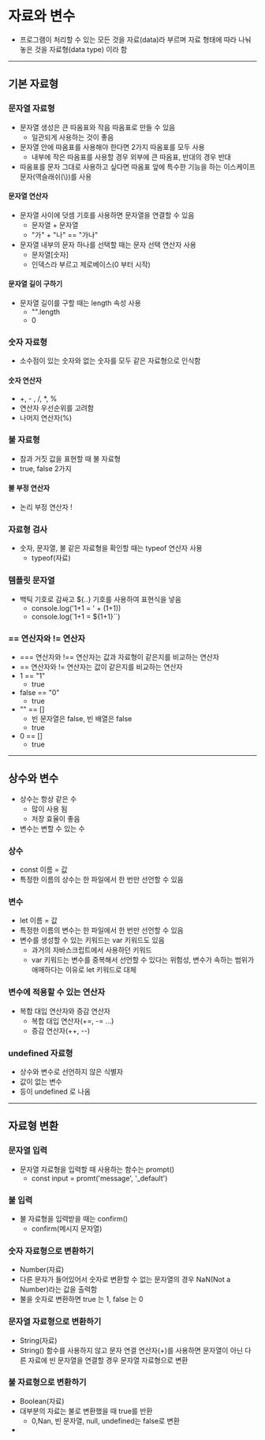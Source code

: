 # 자료와 변수

- 프로그램이 처리할 수 있는 모든 것을 자료(data)라 부르며 자료 형태에 따라 나눠 놓은 것을 자료형(data type) 이라 함

------------

## 기본 자료형

### 문자열 자료형

- 문자열 생성은 큰 따옴표와 작음 따옴표로 만들 수 있음
  - 일관되게 사용하는 것이 좋음
- 문자열 안에 따옴표를 사용해야 한다면 2가지 따옴표를 모두 사용
  - 내부에 작은 따옴표를 사용할 경우 외부에 큰 따옴표, 반대의 경우 반대
- 따옴표를 문자 그대로 사용하고 싶다면 따옴표 앞에 특수한 기능을 하는 이스케이프 문자(역슬래쉬(\\))를 사용

#### 문자열 연산자

- 문자열 사이에 덧셈 기호를 사용하면 문자열을 연결할 수 있음
  - 문자열 + 문자열
  - "가" + "나" == "가나"
- 문자열 내부의 문자 하나를 선택할 때는 문자 선택 연산자 사용
  - 문자열[숫자]
  - 인덱스라 부르고 제로베이스(0 부터 시작)

#### 문자열 길이 구하기

- 문자열 길이를 구할 때는 length 속성 사용
  - "".length
  - 0

### 숫자 자료형

- 소수점이 있는 숫자와 없는 숫자를 모두 같은 자료형으로 인식함

#### 숫자 연산자

- +, - , /, *, %
- 연산자 우선순위를 고려함
- 나머지 연산자(%)

### 불 자료형

- 참과 거짓 값을 표현할 때 불 자료형
- true, false 2가지

#### 불 부정 연산자

- 논리 부정 연산자 !

### 자료형 검사

- 숫자, 문자열, 불 같은 자료형을 확인할 때는 typeof 연산자 사용
  - typeof(자료)

### 템플릿 문자열

- 백틱 기호로 감싸고 ${..} 기호를 사용하여 표현식을 넣음
  - console.log('1+1 = ' + (1+1))
  - console.log(`1+1 = ${1+1}``)

### == 연산자와 != 연산자

- === 연산자와 !== 연산자는 값과 자료형이 같은지를 비교하는 연산자
- == 연산자와 != 연산자는 값이 같은지를 비교하는 연산자
- 1 == "1"
  - true
- false == "0"
  - true
- "" == []
  - 빈 문자열은 false, 빈 배열은 false 
  - true
- 0 == []
  - true

------------------

## 상수와 변수

- 상수는 항상 같은 수
  - 많이 사용 됨
  - 저장 효율이 좋음
- 변수는 변할 수 있는 수

### 상수

- const 이름 = 값
- 특정한 이름의 상수는 한 파일에서 한 번만 선언할 수 있음

### 변수

- let 이름 = 값
- 특정한 이름의 변수는 한 파일에서 한 번만 선언할 수 있음
- 변수를 생성할 수 있는 키워드는 var 키워드도 있음
  - 과거의 자바스크립트에서 사용하던 키워드
  - var 키워드는 변수를 중복해서 선언할 수 있다는 위험성, 변수가 속하는 범위가 애매하다는 이유로 let 키워드로 대체

### 변수에 적용할 수 있는 연산자

- 복합 대입 연산자와 증감 연산자
  - 복합 대입 연산자(+=, -= ...)
  - 증감 연산자(++, --)

### undefined 자료형

- 상수와 변수로 선언하지 않은 식별자
- 값이 없는 변수
- 등이 undefined 로 나옴

-----------

## 자료형 변환

### 문자열 입력

- 문자열 자료형을 입력할 때 사용하는 함수는 prompt()
  - const input = promt('message', '_default')

### 불 입력

- 불 자료형을 입력받을 때는 confirm()
  - confirm(메시지 문자열)

### 숫자 자료형으로 변환하기

- Number(자료)
- 다른 문자가 들어있어서 숫자로 변환할 수 없는 문자열의 경우 NaN(Not a Number)라는 값을 출력함
- 불을 숫자로 변환하면 true 는 1, false 는 0

### 문자열 자료형으로 변환하기

- String(자료)
- String() 함수를 사용하지 않고 문자 연결 연산자(+)를 사용하면 문자열이 아닌 다른 자료에 빈 문자열을 연결할 경우 문자열 자료형으로 변환

### 불 자료형으로 변환하기

- Boolean(자료)
- 대부분의 자료는 불로 변환했을 때 true를 반환
  - 0,Nan, 빈 문자열, null, undefined는 false로 변환
- 